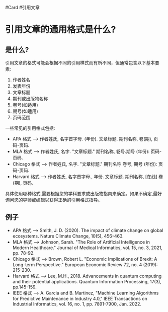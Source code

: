 #Card #引用文章

# 引用文章的通用格式是什么?

## 是什么?

引用文章的格式可能会根据不同的引用样式而有所不同，但通常包含以下基本要素:

1. 作者姓名
2. 发表年份
3. 文章标题
4. 期刊或出版物名称
5. 卷号(如适用)
6. 期号(如适用)
7. 页码范围

一些常见的引用格式包括:

- APA 格式 --> 作者姓氏, 名字首字母. (年份). 文章标题. 期刊名称, 卷(期), 页码-页码.
- MLA 格式 --> 作者姓氏, 名字. "文章标题." 期刊名称, 卷号.期号 (年份): 页码-页码.
- Chicago 格式 --> 作者姓氏, 名字. "文章标题." 期刊名称 卷号, 期号 (年份): 页码-页码.
- Harvard 格式 --> 作者姓氏, 名字首字母., 年份. 文章标题. 期刊名称, [在线] 卷(期), 页码.

具体使用哪种格式,需要根据您的学科要求或出版物指南来确定。如果不确定,最好询问您的导师或编辑以获得正确的引用格式指导。

## 例子

- APA 格式 --> Smith, J. D. (2020). The impact of climate change on global ecosystems. Nature Climate Change, 10(5), 456-463.
- MLA 格式 --> Johnson, Sarah. "The Role of Artificial Intelligence in Modern Healthcare." Journal of Medical Informatics, vol. 15, no. 3, 2021, pp. 78-92.
- Chicago 格式 --> Brown, Robert L. "Economic Implications of Brexit: A Long-term Perspective." European Economic Review 72, no. 4 (2019): 215-230.
- Harvard 格式 --> Lee, M.H., 2018. Advancements in quantum computing and their potential applications. Quantum Information Processing, 17(3), pp.145-159.
- IEEE 格式 --> A. Garcia and B. Martinez, "Machine Learning Algorithms for Predictive Maintenance in Industry 4.0," IEEE Transactions on Industrial Informatics, vol. 16, no. 1, pp. 7891-7900, Jan. 2022.
